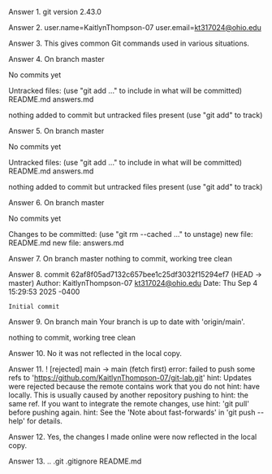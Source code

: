 Answer 1. git version 2.43.0 

Answer 2. user.name=KaitlynThompson-07
user.email=kt317024@ohio.edu

Answer 3. This gives common Git commands used in various situations. 

Answer 4.
On branch master

No commits yet

Untracked files:
  (use "git add <file>..." to include in what will be committed)
	README.md
	answers.md

nothing added to commit but untracked files present (use "git add" to track)

Answer 5. 
On branch master

No commits yet

Untracked files:
  (use "git add <file>..." to include in what will be committed)
	README.md
	answers.md

nothing added to commit but untracked files present (use "git add" to track)

Answer 6. 
On branch master

No commits yet

Changes to be committed:
  (use "git rm --cached <file>..." to unstage)
	new file:   README.md
	new file:   answers.md
	
Answer 7. 
On branch master
nothing to commit, working tree clean

Answer 8. 
commit 62af8f05ad7132c657bee1c25df3032f15294ef7 (HEAD -> master)
Author: KaitlynThompson-07 <kt317024@ohio.edu>
Date:   Thu Sep 4 15:29:53 2025 -0400

    Initial commit


Answer 9.
On branch main
Your branch is up to date with 'origin/main'.

nothing to commit, working tree clean

Answer 10. No it was not reflected in the local copy. 

Answer 11. 
! [rejected]        main -> main (fetch first)
error: failed to push some refs to 'https://github.com/KaitlynThompson-07/git-lab.git'
hint: Updates were rejected because the remote contains work that you do not
hint: have locally. This is usually caused by another repository pushing to
hint: the same ref. If you want to integrate the remote changes, use
hint: 'git pull' before pushing again.
hint: See the 'Note about fast-forwards' in 'git push --help' for details.

Answer 12. Yes, the changes I made online were now reflected in the local copy. 

Answer 13.   ..  .git  .gitignore  README.md






